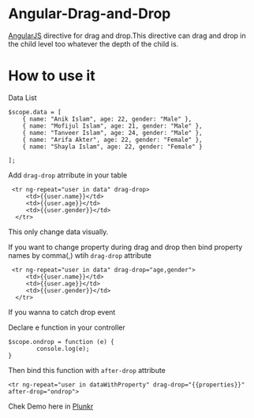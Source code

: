 # Angular-Drag-and-Drop

[AngularJS](http://angularjs.org/) directive for drag and drop.This directive can drag and drop in the child level too whatever the depth of the child is.

# How to use it

Data List 

    $scope.data = [
        { name: "Anik Islam", age: 22, gender: "Male" },
        { name: "Mofijul Islam", age: 21, gender: "Male" },
        { name: "Tanveer Islam", age: 24, gender: "Male" },
        { name: "Arifa Akter", age: 22, gender: "Female" },
        { name: "Shayla Islam", age: 22, gender: "Female" }

    ];

Add ```drag-drop``` atrribute in your table 

```
 <tr ng-repeat="user in data" drag-drop>
     <td>{{user.name}}</td>
     <td>{{user.age}}</td>
     <td>{{user.gender}}</td>
  </tr>
```
This only change data visually.

If you want to change property during drag and drop then bind property names by comma(,) wtih ```drag-drop``` attribute

```
 <tr ng-repeat="user in data" drag-drop="age,gender">
     <td>{{user.name}}</td>
     <td>{{user.age}}</td>
     <td>{{user.gender}}</td>
  </tr>
```
If you wanna to catch drop event

Declare e function in your controller
```
$scope.ondrop = function (e) {
        console.log(e);
}
```
Then bind this function with ```after-drop``` attribute

```
<tr ng-repeat="user in dataWithProperty" drag-drop="{{properties}}" after-drop="ondrop">
 ```
 
 
Chek Demo here in [Plunkr](http://plnkr.co/edit/1qZcq3)
